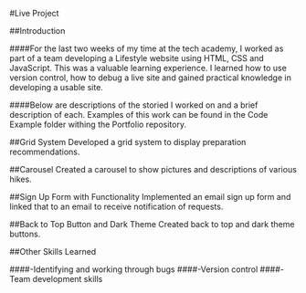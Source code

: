 #Live Project

##Introduction

####For the last two weeks of my time at the tech academy, I worked as part of a team developing a Lifestyle website using HTML, CSS and JavaScript. This was a valuable learning experience. I learned how to use version control, how to debug a live site and gained practical knowledge in developing a usable site.

####Below are descriptions of the storied I worked on and a brief description of each. Examples of this work can be found in the Code Example folder withing the Portfolio repository.

##Grid System
Developed a grid system to display preparation recommendations.

##Carousel
Created a carousel to show pictures and descriptions of various hikes.

##Sign Up Form with Functionality
Implemented an email sign up form and linked that to an email to receive notification of requests.

##Back to Top Button and Dark Theme
Created back to top and dark theme buttons.

##Other Skills Learned

####-Identifying and working through bugs
####-Version control
####-Team development skills
